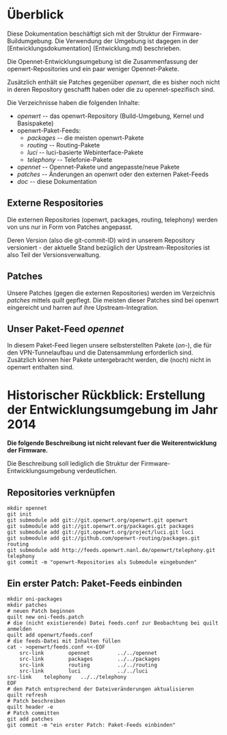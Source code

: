 Überblick
=========

Diese Dokumentation beschäftigt sich mit der Struktur der Firmware-Buildumgebung. Die Verwendung der Umgebung ist dagegen in der [Entwicklungsdokumentation] (Entwicklung.md) beschrieben.

Die Opennet-Entwicklungsumgebung ist die Zusammenfassung der openwrt-Repositories und ein paar weniger Opennet-Pakete.

Zusätzlich enthält sie Patches gegenüber *openwrt*, die es bisher noch nicht in deren Repository geschafft haben oder die zu opennet-spezifisch sind.

Die Verzeichnisse haben die folgenden Inhalte:

* *openwrt* -- das openwrt-Repository (Build-Umgebung, Kernel und Basispakete)
* openwrt-Paket-Feeds:
    * *packages* -- die meisten openwrt-Pakete
    * *routing* -- Routing-Pakete
    * *luci* -- luci-basierte Webinterface-Pakete
    * *telephony* -- Telefonie-Pakete
* *opennet* -- Opennet-Pakete und angepasste/neue Pakete
* *patches* -- Änderungen an openwrt oder den externen Paket-Feeds
* *doc* -- diese Dokumentation


Externe Respositories
---------------------

Die externen Repositories (openwrt, packages, routing, telephony) werden von uns nur in Form von Patches angepasst.

Deren Version (also die git-commit-ID) wird in unserem Repository versioniert - der aktuelle Stand bezüglich der Upstream-Repositories ist also Teil der Versionsverwaltung.


Patches
-------

Unsere Patches (gegen die externen Repositories) werden im Verzeichnis *patches* mittels *quilt* gepflegt. Die meisten dieser Patches sind bei openwrt eingereicht und harren auf ihre Upstream-Integration.


Unser Paket-Feed *opennet*
--------------------------

In diesem Paket-Feed liegen unsere selbsterstellten Pakete (*on-*), die für den VPN-Tunnelaufbau und die Datensammlung erforderlich sind. Zusätzlich können hier Pakete untergebracht werden, die (noch) nicht in openwrt enthalten sind.



Historischer Rückblick: Erstellung der Entwicklungsumgebung im Jahr 2014
========================================================================

**Die folgende Beschreibung ist nicht relevant fuer die Weiterentwicklung der Firmware.**

Die Beschreibung soll lediglich die Struktur der Firmware-Entwicklungsumgebung verdeutlichen.


Repositories verknüpfen
-----------------------

    mkdir opennet
    git init
    git submodule add git://git.openwrt.org/openwrt.git openwrt
    git submodule add git://git.openwrt.org/packages.git packages
    git submodule add git://git.openwrt.org/project/luci.git luci
    git submodule add git://github.com/openwrt-routing/packages.git routing
    git submodule add http://feeds.openwrt.nanl.de/openwrt/telephony.git telephony
    git commit -m "openwrt-Repositories als Submodule eingebunden"


Ein erster Patch: Paket-Feeds einbinden
---------------------------------------

    mkdir oni-packages
    mkdir patches
    # neuen Patch beginnen
    quilt new oni-feeds.patch
    # die (nicht existierende) Datei feeds.conf zur Beobachtung bei quilt anmelden
    quilt add openwrt/feeds.conf
    # die feeds-Datei mit Inhalten füllen
    cat - >openwrt/feeds.conf <<-EOF
    	src-link        opennet         ../../opennet
    	src-link        packages        ../../packages
    	src-link        routing         ../../routing
    	src-link        luci            ../../luci
	src-link	telephony	../../telephony
    EOF
    # den Patch entsprechend der Dateiveränderungen aktualisieren
    quilt refresh
    # Patch beschreiben
    quilt header -e
    # Patch committen
    git add patches
    git commit -m "ein erster Patch: Paket-Feeds einbinden"

